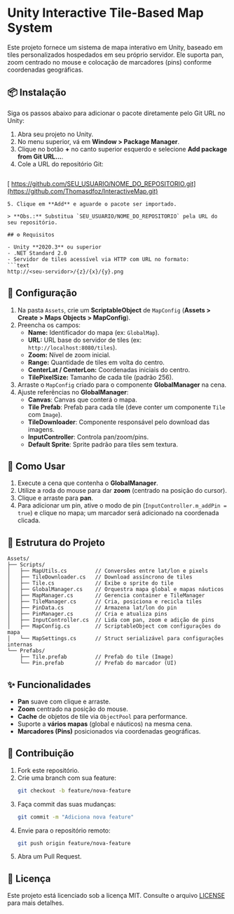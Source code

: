 # Unity Interactive Tile-Based Map System

Este projeto fornece um sistema de mapa interativo em Unity, baseado em tiles personalizados hospedados em seu próprio servidor. Ele suporta pan, zoom centrado no mouse e colocação de marcadores (pins) conforme coordenadas geográficas.

## 📦 Instalação

Siga os passos abaixo para adicionar o pacote diretamente pelo Git URL no Unity:

1. Abra seu projeto no Unity.  
2. No menu superior, vá em **Window > Package Manager**.  
3. Clique no botão **+** no canto superior esquerdo e selecione **Add package from Git URL...**.  
4. Cole a URL do repositório Git:
    ```text
  [ https://github.com/SEU_USUARIO/NOME_DO_REPOSITORIO.git](https://github.com/Thomasdfoz/InteractiveMap.git)
   ```
5. Clique em **Add** e aguarde o pacote ser importado.

> **Obs.:** Substitua `SEU_USUARIO/NOME_DO_REPOSITORIO` pela URL do seu repositório.

## ⚙️ Requisitos

- Unity **2020.3** ou superior  
- .NET Standard 2.0  
- Servidor de tiles acessível via HTTP com URL no formato:
  ```text
  http://<seu-servidor>/{z}/{x}/{y}.png
  ```

## 🔧 Configuração

1. Na pasta `Assets`, crie um **ScriptableObject** de `MapConfig` (**Assets > Create > Maps Objects > MapConfig**).  
2. Preencha os campos:
   - **Name:** Identificador do mapa (ex: `GlobalMap`).  
   - **URL:** URL base do servidor de tiles (ex: `http://localhost:8080/tiles`).  
   - **Zoom:** Nível de zoom inicial.  
   - **Range:** Quantidade de tiles em volta do centro.  
   - **CenterLat / CenterLon:** Coordenadas iniciais do centro.  
   - **TilePixelSize:** Tamanho de cada tile (padrão 256).  
3. Arraste o `MapConfig` criado para o componente **GlobalManager** na cena.  
4. Ajuste referências no **GlobalManager**:
   - **Canvas**: Canvas que conterá o mapa.  
   - **Tile Prefab**: Prefab para cada tile (deve conter um componente `Tile` com `Image`).  
   - **TileDownloader**: Componente responsável pelo download das imagens.  
   - **InputController**: Controla pan/zoom/pins.  
   - **Default Sprite**: Sprite padrão para tiles sem textura.  

## 🚀 Como Usar

1. Execute a cena que contenha o **GlobalManager**.  
2. Utilize a roda do mouse para dar **zoom** (centrado na posição do cursor).  
3. Clique e arraste para **pan**.  
4. Para adicionar um pin, ative o modo de pin (`InputController.m_addPin = true`) e clique no mapa; um marcador será adicionado na coordenada clicada.  

## 📂 Estrutura do Projeto

```
Assets/
├── Scripts/
│   ├── MapUtils.cs         // Conversões entre lat/lon e pixels
│   ├── TileDownloader.cs   // Download assíncrono de tiles
│   ├── Tile.cs             // Exibe o sprite do tile
│   ├── GlobalManager.cs    // Orquestra mapa global e mapas náuticos
│   ├── MapManager.cs       // Gerencia container e TileManager
│   ├── TileManager.cs      // Cria, posiciona e recicla tiles
│   ├── PinData.cs          // Armazena lat/lon do pin
│   ├── PinManager.cs       // Cria e atualiza pins
│   ├── InputController.cs  // Lida com pan, zoom e adição de pins
│   ├── MapConfig.cs        // ScriptableObject com configurações do mapa
│   └── MapSettings.cs      // Struct serializável para configurações internas
└── Prefabs/
    ├── Tile.prefab         // Prefab do tile (Image)
    └── Pin.prefab          // Prefab do marcador (UI)
```

## ✨ Funcionalidades

- **Pan** suave com clique e arraste.  
- **Zoom** centrado na posição do mouse.  
- **Cache** de objetos de tile via `ObjectPool` para performance.  
- Suporte a **vários mapas** (global e náuticos) na mesma cena.  
- **Marcadores (Pins)** posicionados via coordenadas geográficas.  

## 🤝 Contribuição

1. Fork este repositório.  
2. Crie uma branch com sua feature:  
   ```bash
   git checkout -b feature/nova-feature
   ```  
3. Faça commit das suas mudanças:  
   ```bash
   git commit -m "Adiciona nova feature"
   ```  
4. Envie para o repositório remoto:  
   ```bash
   git push origin feature/nova-feature
   ```  
5. Abra um Pull Request.  

## 📄 Licença

Este projeto está licenciado sob a licença MIT. Consulte o arquivo [LICENSE](LICENSE) para mais detalhes.  
